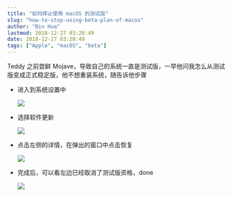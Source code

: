 ```yaml
---
title: "如何停止使用 macOS 的测试版"
slug: "how-to-stop-using-beta-plan-of-macos"
author: "Bin Hua"
lastmod: 2018-12-27 03:20:49
date: 2018-12-27 03:20:49
tags: ["Apple", "macOS", "beta"]
---
```


Teddy 之前尝鲜 Mojave，导致自己的系统一直是测试版，一早他问我怎么从测试版变成正式稳定版，他不想重装系统，随告诉他步骤

- 进入到系统设置中

    ![](/imgs/how-to-stop-using-beta-plan-of-macos-01.png)

- 选择软件更新

    ![](/imgs/how-to-stop-using-beta-plan-of-macos-02.png)

- 点击左侧的详情，在弹出的窗口中点击恢复

    ![](/imgs/how-to-stop-using-beta-plan-of-macos-03.png)

- 完成后，可以看左边已经取消了测试版资格，done

    ![](/imgs/how-to-stop-using-beta-plan-of-macos-04.png)
